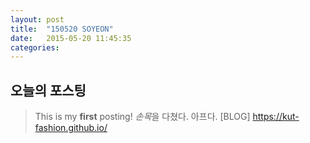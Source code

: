 ```yaml
---
layout: post
title:  "150520 SOYEON"
date:   2015-05-20 11:45:35
categories: 
---
```


## 오늘의 포스팅

>This is my **first** posting!
>*손목*을 다쳤다. 아프다.
>[BLOG] https://kut-fashion.github.io/